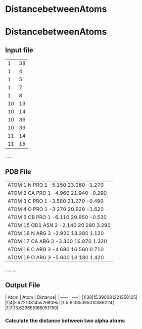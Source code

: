 # DistancebetweenAtoms

# DistancebetweenAtoms

## Input file
|    |    | 
|----|----| 
| 1  | 38 | 
| 1  | 4  | 
| 1  | 5  | 
| 1  | 7  | 
| 1  | 8  | 
| 10 | 13 | 
| 10 | 14 | 
| 10 | 36 | 
| 10 | 39 | 
| 11 | 14 | 
| 11 | 15 | 

  ......
  
## PDB File
|                                                        | 
|--------------------------------------------------------| 
| ATOM      1  N   PRO     1      -5.150  23.060  -1.270 | 
| ATOM      2  CA  PRO     1      -4.960  21.940  -0.290 | 
| ATOM      3  C   PRO     1      -3.580  21.270  -0.490 | 
| ATOM      4  O   PRO     1      -3.270  20.920  -1.620 | 
| ATOM      5  CB  PRO     1      -6.110  20.950  -0.530 | 
| ATOM     15  OD1 ASN     2      -2.140  20.280   3.290 | 
| ATOM     16  N   ARG     3      -2.920  18.280   1.120 | 
| ATOM     17  CA  ARG     3      -3.300  16.870   1.320 | 
| ATOM     18  C   ARG     3      -4.680  16.560   0.710 | 
| ATOM     19  O   ARG     3      -5.600  16.180   1.420 | 

.........

## Output File

| Atom | Atom | Distance|
| ---- | --- |
|1|38|15.390081221358125|
|1|4|5.6221081455269095|
|1|5|9.335395010389224|
|1|7|13.629655168051759|

### Calculate the distance between two alpha atoms

